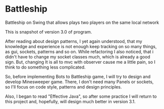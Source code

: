 # Battleship
Battleship on Swing that allows plays two players on the same local network

This is snapshot of version 3.0 of program.

After reading about design patterns, I yet again understood, 
that my knowledge and experience is not enough keep tracking on so many things, as gui, sockets,
patterns and so on. While refactoring I also noticed, that i didn't have to change my socket classes much,
which is already a good sign. But, changing It is all to mvc with observer cause me a little pain,
so I think to do something less complicated.

So, before implementing Bots to Battleship game, I will try to design and develop Minesweeper game.
There, I don't need many Panels or sockets, so I'll focus on code style, patterns and design principles.

Also, I began to read "Effective Java", so after some practice I will return to this project and, hopefully,
will design much better in version 3.1.